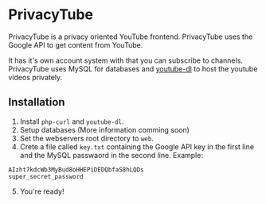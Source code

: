 # PrivacyTube
PrivacyTube is a privacy oriented YouTube frontend. PrivacyTube uses the Google API to get content from YouTube.

It has it's own account system with that you can subscribe to channels. PrivacyTube uses MySQL for databases and
[youtube-dl](https://github.com/ytdl-org/youtube-dl/) to host the youtube videos privately.

## Installation
1. Install `php-curl` and `youtube-dl`.
2. Setup databases (More information comming soon)
3. Set the webservers root directory to `web`.
4. Crete a file called `key.txt` containing the Google API key in the first line and the MySQL passwaord in the second line. Example:
```
AIzht7kdcWb3MyBud8oHHEPiDEDQbfaS8hLQDs
super_secret_password
```
5. You're ready!
